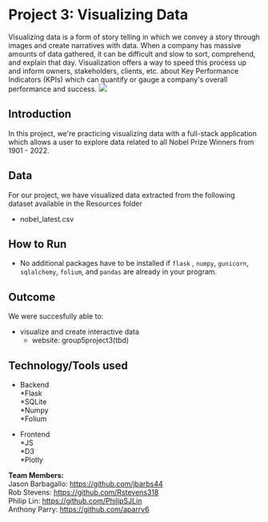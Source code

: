 # Project 3: Visualizing Data
Visualizing data is a form of story telling in which we convey a story through images and create narratives with data. When a company has massive amounts of data gathered, it can be difficult and slow to sort, comprehend, and explain that day. Visualization offers a way to speed this process up and inform owners, stakeholders, clients, etc. about Key Performance Indicators (KPIs) which can quantify or gauge a company's overall performance and success.
![](https://media3.giphy.com/media/v1.Y2lkPTc5MGI3NjExMWFiMzE3NTNiZjkwMmYxMzM2NGJlOTUwZDA4N2Q0MzdiYzIwOGQyMSZlcD12MV9pbnRlcm5hbF9naWZzX2dpZklkJmN0PWc/l0EtMRkS2HA0Xn4He/giphy.gif)


## **Introduction**<br/>
In this project, we're practicing visualizing data with a full-stack application which allows a user to explore data related to all Nobel Prize Winners from 1901 - 2022. <br/>

## **Data**
For our project, we have visualized data extracted from the following dataset available in the Resources folder <br/>
   * nobel_latest.csv <br/>

## **How to Run**
* No additional packages have to be installed if `flask` , `numpy`, `gunicorn`, `sqlalchemy`, `folium`, and `pandas` are already in your program. <br/>

## **Outcome**
We were succesfully able to: <br/>
* visualize and create interactive data<br/>   
   * website: group5project3(tbd)

## **Technology/Tools used**
* Backend <br/>
    *Flask <br/>
    *SQLite <br/>
    *Numpy <br/>
    *Folium <br/>

* Frontend <br/>
    *JS <br/>
    *D3 <br/>
    *Plotly <br/>

**Team Members:** <br/>
Jason Barbagallo: https://github.com/jbarbs44 <br/>
Rob Stevens: https://github.com/Rstevens318 <br/>
Philip Lin: https://github.com/PhilipSJLin <br/>
Anthony Parry: https://github.com/aparry6 <br/>


